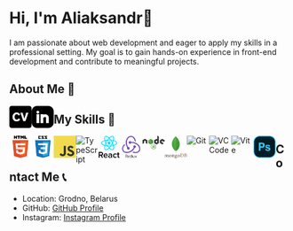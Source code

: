 # Hi, I'm Aliaksandr👋

I am passionate about web development and eager to apply my skills in a professional setting. My goal is to gain hands-on experience in front-end development and contribute to meaningful projects.

## About Me 🚀

<a href="" target="_blank"><img align="left" alt="CV" width="40px" src="./img/cv.png"/></a>
<a href="" target="_blank"><img align="left" alt="LINKEDIN" width="40px" src="./img/linkedin.png"/></a>

## My Skills 🔪

<a href="https://developer.mozilla.org/en-US/docs/Web/HTML" target="_blank">
  <img align="left" alt="HTML5" width="40px" src="https://raw.githubusercontent.com/github/explore/80688e429a7d4ef2fca1e82350fe8e3517d3494d/topics/html/html.png"/>
</a>
<a href="https://developer.mozilla.org/en-US/docs/Web/CSS" target="_blank">
  <img align="left" alt="CSS" width="40px" src="https://raw.githubusercontent.com/github/explore/80688e429a7d4ef2fca1e82350fe8e3517d3494d/topics/css/css.png"/>
</a>
<a href="https://developer.mozilla.org/en-US/docs/Web/JavaScript" target="_blank">
  <img align="left" alt="JavaScript" width="40px" src="https://raw.githubusercontent.com/github/explore/80688e429a7d4ef2fca1e82350fe8e3517d3494d/topics/javascript/javascript.png"/>
</a>
<a href="https://www.typescriptlang.org/" target="_blank">
  <img align="left" alt="TypeScript" width="40px" src="https://github.com/remojansen/logo.ts/blob/master/ts.png?raw=true"/>
</a>
<a href="https://react.dev/" target="_blank">
  <img align="left" alt="React" width="40px" src="./img/react.png"/>
</a>
<a href="https://redux.js.org/" target="_blank">
  <img align="left" alt="Redux" width="40px" src="./img/redux.png"/>
</a>
<a href="https://nodejs.org/" target="_blank">
  <img align="left" alt="Node" width="40px" src="./img/nodejs.png"/>
</a>
<a href="https://www.mongodb.com/" target="_blank">
  <img align="left" alt="Mongodb" width="40px" src="./img/mongodb.png"/>
</a>
<a href="https://git-scm.com/" target="_blank">
  <img align="left" alt="Git" width="40px" src="https://git-scm.com/images/logos/downloads/Git-Icon-1788C.png"/>
</a>
<a href="https://code.visualstudio.com/" target="_blank">
  <img align="left" alt="VC Code" width="40px" src="https://code.visualstudio.com/assets/favicon.ico"/>
</a>
<a href="https://vitejs.dev/" target="_blank">
  <img align="left" alt="Vite" width="40px" src="https://vitejs.dev/logo-with-shadow.png"/>
</a>
<a href="https://www.adobe.com/cis_ru/products/photoshop.html" target="_blank">
  <img align="left" alt="Photoshop" width="40px" src="./img/ps.png"/>
</a>



## Contact Me 📞

- Location: Grodno, Belarus
- GitHub: [GitHub Profile](https://github.com/spacepocket1985)
- Instagram: [Instagram Profile](https://www.instagram.com/space85pocket)